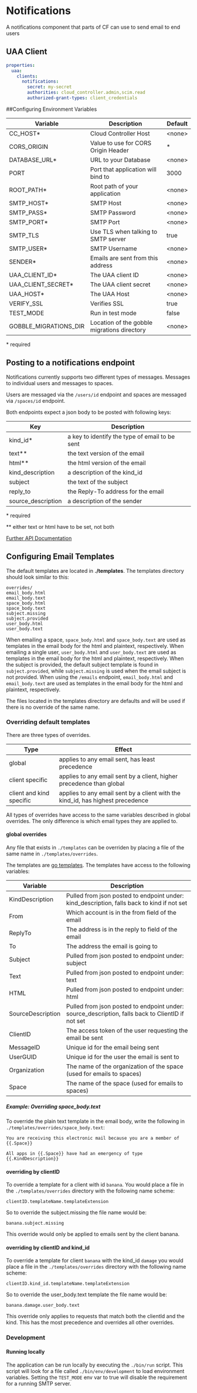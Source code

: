 # Notifications

A notifications component that parts of CF can use to send email to end users

## UAA Client

```yaml
properties:
  uaa:
    clients:
      notifications:
        secret: my-secret
        authorities: cloud_controller.admin,scim.read
        authorized-grant-types: client_credentials
```

##Configuring Environment Variables

| Variable              | Description                                 | Default  |
| --------------------- | ------------------------------------------- | -------- |
| CC_HOST\*             | Cloud Controller Host                       | \<none\> |
| CORS_ORIGIN           | Value to use for CORS Origin Header         | *        |
| DATABASE_URL\*        | URL to your Database                        | \<none\> |
| PORT                  | Port that application will bind to          | 3000     |
| ROOT_PATH\*           | Root path of your application               | \<none\> |
| SMTP_HOST\*           | SMTP Host                                   | \<none\> |
| SMTP_PASS\*           | SMTP Password                               | \<none\> |
| SMTP_PORT\*           | SMTP Port                                   | \<none\> |
| SMTP_TLS              | Use TLS when talking to SMTP server         | true     |
| SMTP_USER\*           | SMTP Username                               | \<none\> |
| SENDER\*              | Emails are sent from this address           | \<none\> |
| UAA_CLIENT_ID\*       | The UAA client ID                           | \<none\> |
| UAA_CLIENT_SECRET\*   | The UAA client secret                       | \<none\> |
| UAA_HOST\*            | The UAA Host                                | \<none\> |
| VERIFY_SSL            | Verifies SSL                                | true     |
| TEST_MODE             | Run in test mode                            | false    |
| GOBBLE_MIGRATIONS_DIR | Location of the gobble migrations directory | \<none\> |

\* required

## Posting to a notifications endpoint

Notifications currently supports two different types of messages.  Messages to individual users and messages to spaces.

Users are messaged via the `/users/id` endpoint and spaces are messaged via `/spaces/id` endpoint.

Both endpoints expect a json body to be posted with following keys:

| Key                | Description                                    |
| ------------------ | ---------------------------------------------- |
| kind_id\*          | a key to identify the type of email to be sent |
| text\*\*           | the text version of the email                  |
| html\*\*           | the html version of the email                  |
| kind_description   | a description of the kind_id                   |
| subject            | the text of the subject                        |
| reply_to           | the Reply-To address for the email             |
| source_description | a description of the sender                    |

\* required

\*\* either text or html have to be set, not both

[Further API Documentation](/API.md)

## Configuring Email Templates
The default templates are located in **./templates**. The templates directory should look similar to this:

	overrides/
	email_body.html
	email_body.text
	space_body.html
	space_body.text
	subject.missing
	subject.provided
	user_body.html
	user_body.text

When emailing a space, `space_body.html` and `space_body.text` are used as templates in the email body for the html and plaintext, respectively. When emailing a single user, `user_body.html` and `user_body.text` are used as templates in the email body for the html and plaintext, respectively. When the subject is provided, the default subject template is found in `subject.provided`, while `subject.missing` is used when the email subject is not provided. When using the `/emails` endpoint, `email_body.html` and `email_body.text` are used as templates in the email body for the html and plaintext, respectively.

The files located in the templates directory are defaults and will be used if there is no override of the same name.


### Overriding default templates
There are three types of overrides.

| Type                     | Effect                                                                         |
| ------------------------ | ------------------------------------------------------------------------------ |
| global                   | applies to any email sent, has least precedence                                |
| client specific          | applies to any email sent by a client, higher precedence than global           |
| client and kind specific | applies to any email sent by a client with the kind_id, has highest precedence |

All types of overrides have access to the same variables described in global overrides.  The only difference is which email types they are applied to.

#### global overrides

Any file that exists in `./templates` can be overriden by placing a file of the same name in `./templates/overrides`.

The templates are [go templates](http://golang.org/pkg/text/template/).  The templates have access to the following variables:

| Variable          | Description                                                                                      |
| ----------------- | ------------------------------------------------------------------------------------------------ |
| KindDescription   | Pulled from json posted to endpoint under: kind_description, falls back to kind if not set       |
| From              | Which account is in the from field of the email                                                  |
| ReplyTo           | The address is in the reply to field of the email                                                |
| To                | The address the email is going to                                                                |
| Subject           | Pulled from json posted to endpoint under: subject                                               |
| Text              | Pulled from json posted to endpoint under: text                                                  |
| HTML              | Pulled from json posted to endpoint under: html                                                  |
| SourceDescription | Pulled from json posted to endpoint under: source_description, falls back to ClientID if not set |
| ClientID          | The access token of the user requesting the email be sent                                        |
| MessageID         | Unique id for the email being sent                                                               |
| UserGUID          | Unique id for the user the email is sent to                                                      |
| Organization      | The name of the organization of the space (used for emails to spaces)                            |
| Space             | The name of the space (used for emails to spaces)                                                |

##### Example: Overriding space_body.text
To override the plain text template in the email body, write the following in `./templates/overrides/space_body.text`:

```
You are receiving this electronic mail because you are a member of {{.Space}}

All apps in {{.Space}} have had an emergency of type {{.KindDescription}}
```

#### overriding by clientID

To override a template for a client with id `banana`. You would place a file in the `./templates/overrides` directory with the following name scheme:

	clientID.templateName.templateExtension
	
So to override the subject.missing the file name would be:

	banana.subject.missing
	
This override would only be applied to emails sent by the client banana.
	

#### overriding by clientID and kind_id

To override a template for client `banana` with the kind_id `damage` you would place a file in the `./templates/overrides` directory with the following name scheme:

	clientID.kind_id.templateName.templateExtension
	
So to override the user_body.text template the file name would be:

	banana.damage.user_body.text
	
This override only applies to requests that match both the clientId and the kind.  This has the most precedence and overrides all other overrides.

### Development

#### Running locally

The application can be run locally by executing the `./bin/run` script. This script will look for a file called `./bin/env/development` to load environment variables. Setting the `TEST_MODE` env var to true will disable the requirement for a running SMTP server.
